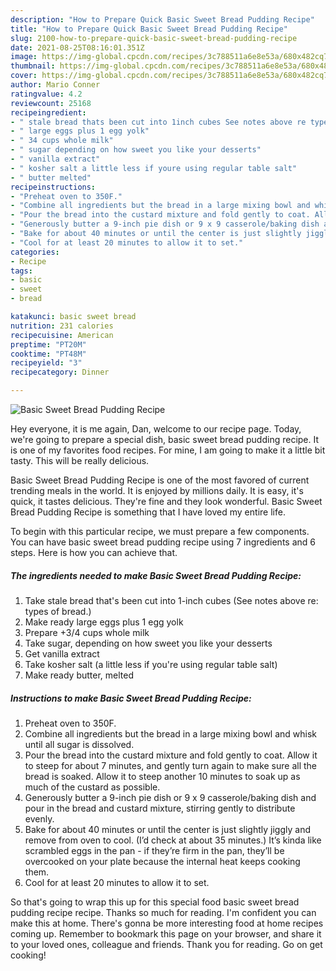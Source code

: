 ```yaml
---
description: "How to Prepare Quick Basic Sweet Bread Pudding Recipe"
title: "How to Prepare Quick Basic Sweet Bread Pudding Recipe"
slug: 2100-how-to-prepare-quick-basic-sweet-bread-pudding-recipe
date: 2021-08-25T08:16:01.351Z
image: https://img-global.cpcdn.com/recipes/3c788511a6e8e53a/680x482cq70/basic-sweet-bread-pudding-recipe-recipe-main-photo.jpg
thumbnail: https://img-global.cpcdn.com/recipes/3c788511a6e8e53a/680x482cq70/basic-sweet-bread-pudding-recipe-recipe-main-photo.jpg
cover: https://img-global.cpcdn.com/recipes/3c788511a6e8e53a/680x482cq70/basic-sweet-bread-pudding-recipe-recipe-main-photo.jpg
author: Mario Conner
ratingvalue: 4.2
reviewcount: 25168
recipeingredient:
- " stale bread thats been cut into 1inch cubes See notes above re types of bread"
- " large eggs plus 1 egg yolk"
- " 34 cups whole milk"
- " sugar depending on how sweet you like your desserts"
- " vanilla extract"
- " kosher salt a little less if youre using regular table salt"
- " butter melted"
recipeinstructions:
- "Preheat oven to 350F."
- "Combine all ingredients but the bread in a large mixing bowl and whisk until all sugar is dissolved."
- "Pour the bread into the custard mixture and fold gently to coat. Allow it to steep for about 7 minutes, and gently turn again to make sure all the bread is soaked. Allow it to steep another 10 minutes to soak up as much of the custard as possible."
- "Generously butter a 9-inch pie dish or 9 x 9 casserole/baking dish and pour in the bread and custard mixture, stirring gently to distribute evenly."
- "Bake for about 40 minutes or until the center is just slightly jiggly and remove from oven to cool. (I’d check at about 35 minutes.) It’s kinda like scrambled eggs in the pan - if they’re firm in the pan, they’ll be overcooked on your plate because the internal heat keeps cooking them."
- "Cool for at least 20 minutes to allow it to set."
categories:
- Recipe
tags:
- basic
- sweet
- bread

katakunci: basic sweet bread 
nutrition: 231 calories
recipecuisine: American
preptime: "PT20M"
cooktime: "PT48M"
recipeyield: "3"
recipecategory: Dinner

---
```



![Basic Sweet Bread Pudding Recipe](https://img-global.cpcdn.com/recipes/3c788511a6e8e53a/680x482cq70/basic-sweet-bread-pudding-recipe-recipe-main-photo.jpg)

Hey everyone, it is me again, Dan, welcome to our recipe page. Today, we're going to prepare a special dish, basic sweet bread pudding recipe. It is one of my favorites food recipes. For mine, I am going to make it a little bit tasty. This will be really delicious.

Basic Sweet Bread Pudding Recipe is one of the most favored of current trending meals in the world. It is enjoyed by millions daily. It is easy, it's quick, it tastes delicious. They're fine and they look wonderful. Basic Sweet Bread Pudding Recipe is something that I have loved my entire life.




To begin with this particular recipe, we must prepare a few components. You can have basic sweet bread pudding recipe using 7 ingredients and 6 steps. Here is how you can achieve that.

<!--inarticleads1-->

##### The ingredients needed to make Basic Sweet Bread Pudding Recipe:

1. Take  stale bread that&#39;s been cut into 1-inch cubes (See notes above re: types of bread.)
1. Make ready  large eggs plus 1 egg yolk
1. Prepare  +3/4 cups whole milk
1. Take  sugar, depending on how sweet you like your desserts
1. Get  vanilla extract
1. Take  kosher salt (a little less if you&#39;re using regular table salt)
1. Make ready  butter, melted




<!--inarticleads2-->

##### Instructions to make Basic Sweet Bread Pudding Recipe:

1. Preheat oven to 350F.
1. Combine all ingredients but the bread in a large mixing bowl and whisk until all sugar is dissolved.
1. Pour the bread into the custard mixture and fold gently to coat. Allow it to steep for about 7 minutes, and gently turn again to make sure all the bread is soaked. Allow it to steep another 10 minutes to soak up as much of the custard as possible.
1. Generously butter a 9-inch pie dish or 9 x 9 casserole/baking dish and pour in the bread and custard mixture, stirring gently to distribute evenly.
1. Bake for about 40 minutes or until the center is just slightly jiggly and remove from oven to cool. (I’d check at about 35 minutes.) It’s kinda like scrambled eggs in the pan - if they’re firm in the pan, they’ll be overcooked on your plate because the internal heat keeps cooking them.
1. Cool for at least 20 minutes to allow it to set.




So that's going to wrap this up for this special food basic sweet bread pudding recipe recipe. Thanks so much for reading. I'm confident you can make this at home. There's gonna be more interesting food at home recipes coming up. Remember to bookmark this page on your browser, and share it to your loved ones, colleague and friends. Thank you for reading. Go on get cooking!
